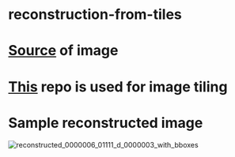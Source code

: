 # reconstruction-from-tiles

# [Source](https://github.com/VisDrone/VisDrone-Dataset#task-1-object-detection-in-images) of image

# [This](https://github.com/nagi1995/yolo-tiling) repo is used for image tiling

# Sample reconstructed image

![reconstructed_0000006_01111_d_0000003_with_bboxes](https://user-images.githubusercontent.com/46963154/137177635-e421db7e-4d74-442e-a491-b7708b551d17.jpg)

